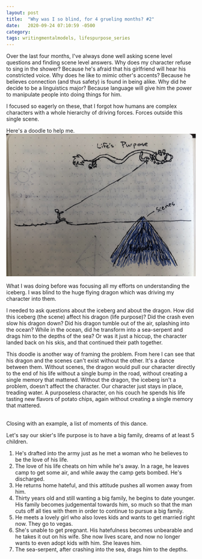 ```yaml
---
layout: post
title:  "Why was I so blind, for 4 grueling months? #2"
date:   2020-09-24 07:10:59 -0500
category: 
tags: writingmentalmodels, lifespurpose_series
---
```


Over the last four months, I've always done well asking scene level questions and finding scene level answers. Why does my character refuse to sing in the shower? Because he's afraid that his girlfriend will hear his constricted voice. Why does he like to mimic other's accents? Because he believes connection (and thus safety) is found in being alike. Why did he decide to be a linguistics major? Because language will give him the power to manipulate people into doing things for him.

I focused so eagerly on these, that I forgot how humans are complex characters with a whole hierarchy of driving forces. Forces outside this single scene.

Here's a doodle to help me.
![image info](https://raw.githubusercontent.com/SilenceVosh/silencevosh.github.io/master/_posts/assets/images/FlyingDragon.jpeg "Life's Purpose")

What I was doing before was focusing all my efforts on understanding the iceberg. I was blind to the huge flying dragon which was driving my character into them.

I needed to ask questions about the iceberg and about the dragon. How did this iceberg (the scene) affect his dragon (life purpose)? Did the crash even slow his dragon down? Did his dragon tumble out of the air, splashing into the ocean? While in the ocean, did he transform into a sea-serpent and drags him to the depths of the sea? Or was it just a hiccup, the character landed back on his skis, and that continued their path together.

This doodle is another way of framing the problem. From here I can see that his dragon and the scenes can't exist without the other. It's a dance between them. Without scenes, the dragon would pull our character directly to the end of his life without a single bump in the road, without creating a single memory that mattered. Without the dragon, the iceberg isn't a problem, doesn't affect the character. Our character just stays in place, treading water. A purposeless character, on his couch he spends his life tasting new flavors of potato chips, again without creating a single memory that mattered. 

<br>
Closing with an example, a list of moments of this dance.

Let's say our skier's life purpose is to have a big family, dreams of at least 5 children. 
1. He's drafted into the army just as he met a woman who he believes to be the love of his life.
2. The love of his life cheats on him while he's away. In a rage, he leaves camp to get some air, and while away the camp gets bombed. He's discharged.
3. He returns home hateful, and this attitude pushes all women away from him. 
4. Thirty years old and still wanting a big family, he begins to date younger. His family becomes judgemental towards him, so much so that the man cuts off all ties with them in order to continue to pursue a big family.
5. He meets a lovely girl who also loves kids and wants to get married right now. They go to vegas.
6. She's unable to get pregnant. His hatefulness becomes unbearable and he takes it out on his wife. She now lives scare, and now no longer wants to even adopt kids with him. She leaves him.
7. The sea-serpent, after crashing into the sea, drags him to the depths.